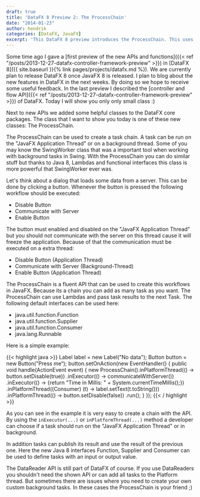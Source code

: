 ```yaml
---
draft: true
title: 'DataFX 8 Preview 2: The ProcessChain'
date: "2014-01-23"
author: hendrik
categories: [DataFX, JavaFX]
excerpt: 'This DataFX 8 preview introduces the ProcessChain. This uses Java 8 features like Lambda to provide multi threaded functionality in JavaFX'
---
```

Some time ago I gave a [first preview of the new APIs and functions]({{< ref "/posts/2013-12-27-datafx-controller-framework-preview" >}}) in [DataFX 8]({{ site.baseurl }}{% link pages/projects/datafx.md %}). We are currently plan to release DataFX 8 once JavaFX 8 is released. I plan to blog about the new features in DataFX in the next weeks. By doing so we hope to receive some useful feedback. In the last preview I described the [controller and flow API]({{< ref "/posts/2013-12-27-datafx-controller-framework-preview" >}}) of DataFX. Today I will show you only only small class :)

Next to new APIs we added some helpful classes to the DataFX core packages. The class that I want to show you today is one of these new classes: The ProcessChain.

The ProcessChain can be used to create a task chain. A task can be run on the "JavaFX Application Thread" or on a background thread. Some of you may know the SwingWorker class that was a important tool when working with background tasks in Swing. With the ProcessChain you can do similar stuff but thanks to Java 8, Lambdas and functional interfaces this class is more powerful that SwingWorker ever was.

Let's think about a dialog that loads some data from a server. This can be done by clicking a button. Whenever the button is pressed the following workflow should be executed:

* Disable Button
* Communicate with Server
* Enable Button

The button must enabled and disabled on the "JavaFX Application Thread" but you should not communicate with the server on this thread cause it will freeze the application. Because of that the communication must be executed on a extra thread:

* Disable Button (Application Thread)
* Communicate with Server (Background-Thread)
* Enable Button (Application Thread)

The ProcessChain is a fluent API that can be used to create this workflows in JavaFX. Because its a chain you can add as many task as you want. The ProcessChain can use Lambdas and pass task results to the next Task. The following default interfaces can be used here:

* java.util.function.Function
* java.util.function.Supplier
* java.util.function.Consumer
* java.lang.Runnable

Here is a simple example:

{{< highlight java >}}
Label label = new Label("No data");
Button button = new Button("Press me“);
button.setOnAction(new EventHandler() {
    public void handle(ActionEvent event) {
        new ProcessChain().inPlatformThread(() -> button.setDisable(true))
            .inExecutor(() -> communicateWithServer())
            .inExecutor(() -> {return "Time in Millis: " + System.currentTimeMillis();})
            .inPlatformThread((Consumer) (t) -> label.setText(t.toString()))
            .inPlatformThread(() -> button.setDisable(false))
            .run();
    }
});
{{< / highlight >}}

As you can see in the example it is very easy to create a chain with the API. By using the `inExecutor(...)` or `inPlatformThread(...)` method a developer can choose if a task should run on the "JavaFX Application Thread" or in background.

In addition tasks can publish its result and use the result of the previous one. Here the new Java 8 interfaces Function, Supplier and Consumer can be used to define tasks with an input or output value.

The DataReader API is still part of DataFX of course. If you use DataReaders you shouldn't need the shown API or can add all tasks to the Platform thread. But sometimes there are issues where you need to create your own custom background tasks. In these cases the ProcessChain is your friend ;)
